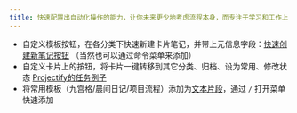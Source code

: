 ```yaml
---
title: 快速配置出自动化操作的能力，让你未来更少地考虑流程本身，而专注于学习和工作上
---
```


* 自定义模板按钮，在各分类下快速新建卡片笔记，并带上元信息字段：[快速创建新笔记按钮](#%E5%BF%AB%E9%80%9F%E5%88%9B%E5%BB%BA%E6%96%B0%E7%AC%94%E8%AE%B0%E6%8C%89%E9%92%AE) （当然也可以通过命令菜单来添加）
* 自定义卡片上的按钮，将卡片一键转移到其它分类、归档、设为常用、修改状态 [Projectify的任务例子](https://projectify.wiki/demo.html#Design%20initial%20mockup:%24%3A%2Fplugins%2Fnico%2Fprojectify%2Fui%2Fbuttons%2FToggleTodo%20%5B%5BDesign%20initial%20mockup%5D%5D)
* 将常用模板（九宫格/晨间日记/项目流程）添加为[文本片段](#%E6%96%87%E6%9C%AC%E7%89%87%E6%AE%B5)，通过 `/` 打开菜单快速添加